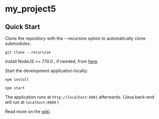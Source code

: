 my_project5
==========

Quick Start
------------

Clone the repository with the --recursive option to automatically clone submodules:

`git clone --recursive `

Install NodeJS >= 7.10.0 , if needed, from [here](https://nodejs.org/en/download/releases/).

Start the development application locally:

`npm install`

`npm start`

The application runs at `http://localhost:8081` afterwards. (Java back-end will run at `localhost:8080` )

Read more on the [wiki](/wiki).
